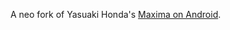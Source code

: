 
A neo fork of Yasuaki Honda's [Maxima on Android](https://github.com/YasuakiHonda/Maxima-on-Android-AS). 
